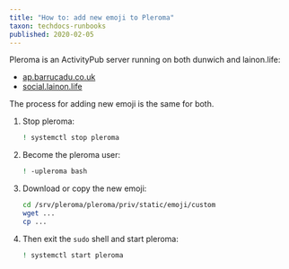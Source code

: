 ```yaml
---
title: "How to: add new emoji to Pleroma"
taxon: techdocs-runbooks
published: 2020-02-05
---
```


Pleroma is an ActivityPub server running on both dunwich and
lainon.life:

- [ap.barrucadu.co.uk](https://ap.barrucadu.co.uk)
- [social.lainon.life](https://social.lainon.life)

The process for adding new emoji is the same for both.

1. Stop pleroma:

    ```bash
    ! systemctl stop pleroma
    ```

2. Become the pleroma user:

    ```bash
    ! -upleroma bash
    ```

3. Download or copy the new emoji:

    ```bash
    cd /srv/pleroma/pleroma/priv/static/emoji/custom
    wget ...
    cp ...
    ```

4. Then exit the `sudo` shell and start pleroma:

    ```bash
    ! systemctl start pleroma
    ```
